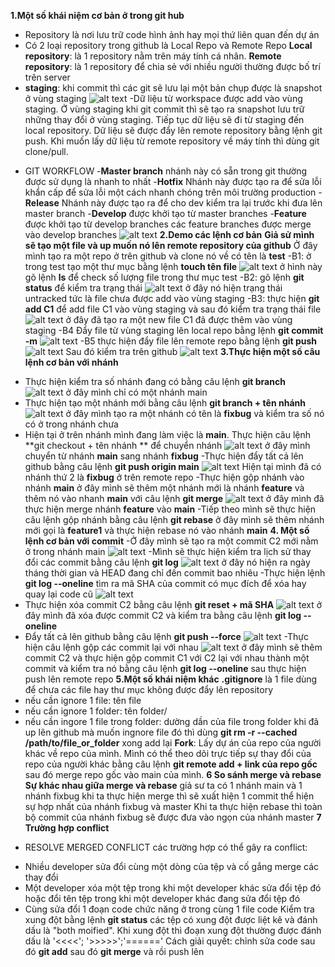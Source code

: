 **1.Một số khái niệm cơ bản ở trong git hub**
- Repository là nơi lưu trữ code hình ảnh hay mọi thứ liên quan đến dự án 
- Có 2 loại repository trong github là Local Repo và Remote Repo
**Local repository**: là 1 repository nằm trên máy tính cá nhân.
**Remote repository**: là 1 repository để chia sẻ với nhiều người thường được bố trí trên server
- **staging**: khi commit thì các git sẽ lưu lại một bản chụp được là snapshot ở vùng staging
![alt text](<Screenshot from 2024-02-27 15-48-51.png>)
-Dữ liệu từ workspace được add vào vùng staging. Ở vùng staging khi git commit thì sẽ tạo ra snapshot lưu trữ những thay đổi ở vùng staging. Tiếp tục dữ liệu sẽ đi từ staging đến local repository. Dữ liệu sẽ được đẩy lên remote repository bằng lệnh git push. Khi muốn lấy dữ liệu từ remote repository về máy tính thì dùng git clone/pull.
+ GIT WORKFLOW
-**Master branch** nhánh này có sẵn trong git thường được sử dụng là nhanh to nhất
-**Hotfix** Nhánh này được tạo ra để sửa lỗi khẩn cấp để sửa lỗi một cách nhanh chóng trên môi trường production
-**Release** Nhánh này được tạo ra để cho dev kiểm tra lại trước khi đưa lên master branch
-**Develop** được khởi tạo từ master branches
-**Feature** được khởi tạo từ develop branches các feature branches được merge vào develop branches
![alt text](<1.png>)
**2.Demo các lệnh cơ bản**
**Giả sử mình sẽ tạo một file và up muốn nó lên remote repository của github**
Ở đây mình tạo ra một repo ở trên github và clone nó về có tên là **test**
-B1: ở trong test tạo một thư mục bằng lệnh **touch tên file**
![alt text](<Screenshot from 2024-02-26 23-22-24.png>)
ở hình này gõ lệnh **ls** để check số lượng file trong thư mục test
-B2: gõ lệnh **git status** để kiểm tra trạng thái 
![alt text](<Screenshot from 2024-02-26 23-26-38.png>)
ở đây nó hiện trạng thái untracked tức là file chưa được add vào vùng staging
-B3: thực hiện **git add C1** để add file C1 vào vùng staging và sau đó kiểm tra trạng thái file
![alt text](<Screenshot from 2024-02-26 23-34-00.png>)
ở đây đã tạo ra một new file C1 đã được thêm vào vùng staging
-B4 Đẩy file từ vùng staging lên local repo bằng lệnh **git commit -m**
![alt text](<Screenshot from 2024-02-26 23-37-33.png>)
-B5 thực hiện đẩy file lên remote repo bằng lệnh **git push**
![alt text](<Screenshot from 2024-02-26 23-40-10.png>)
Sau đó kiểm tra trên github
![alt text](<Screenshot from 2024-02-26 23-41-42.png>)
**3.Thực hiện một số câu lệnh cơ bản với nhánh**
- Thực hiện kiểm tra số nhánh đang có bằng câu lệnh **git branch**
![alt text](<Screenshot from 2024-02-26 23-46-56.png>)
ở đây mình chỉ có một nhánh main
- Thực hiện tạo một nhánh mới bằng câu lệnh **git branch + tên nhánh**
![alt text](<Screenshot from 2024-02-26 23-49-21.png>)
ở đây mình tạo ra một nhánh có tên là **fixbug** và kiểm tra số nó có ở trong nhánh chưa
- Hiện tại ở trên nhánh mình đang làm việc là **main**. Thực hiện câu lệnh **git checkout + tên nhánh ** để chuyển nhánh 
![alt text](<Screenshot from 2024-02-26 23-53-03.png>)
ở đây mình chuyển từ nhánh **main** sang nhánh **fixbug**
-Thực hiện đẩy tất cả lên github bằng câu lệnh **git push origin main**
![alt text](<Screenshot from 2024-02-27 00-01-33.png>)
Hiện tại mình đã có nhánh thứ 2 là **fixbug** ở trên remote repo
-Thực hiện gộp nhánh vào nhánh **main** ở đây mình sẽ thêm một nhánh mới là nhánh **feature** và thêm nó vào nhanh **main** với câu lệnh **git merge**
![alt text](<Screenshot from 2024-02-27 15-28-39.png>)
ở đây mình đã thực hiện merge nhánh **feature** vào **main**
-Tiếp theo mình sẽ thực hiện câu lệnh gộp nhánh bằng câu lệnh **git rebase** ở đây mình sẽ thêm nhánh mới gọi là **feature1** và thực hiện rebase nó vào nhánh **main**
**4. Một số lệnh cơ bản với commit**
-Ở đây mình sẽ tạo ra một commit C2 mới nằm ở trong nhánh main 
![alt text](<Screenshot from 2024-02-27 00-06-53.png>)
-Mình sẽ thực hiện kiểm tra lịch sử thay đổi các commit bằng câu lệnh **git log**
![alt text](<Screenshot from 2024-02-27 00-10-05.png>)
ở đây nó hiện ra ngày tháng thời gian và HEAD đang chỉ đến commit bao nhiêu
-Thực hiện lệnh **git log --oneline** tìm ra mã SHA của commit có mục đích để xóa hay quay lại code cũ
![alt text](<Screenshot from 2024-02-27 00-13-41.png>)
- Thực hiện xóa commit C2 bằng câu lệnh **git reset + mã SHA**
![alt text](<Screenshot from 2024-02-27 00-17-49-1.png>)
ở đây mình đã xóa được commit C2 và kiểm tra bằng câu lệnh **git log --oneline**
- Đẩy tất cả lên github bằng câu lệnh **git push --force**
![alt text](<Screenshot from 2024-02-27 00-20-58.png>)
-Thực hiện câu lệnh gộp các commit lại với nhau
![alt text](<Screenshot from 2024-02-27 15-17-26.png>)
ở đây mình sẽ thêm commit C2 và thực hiện gộp commit C1 với C2 lại với nhau thành một commit và kiểm tra nó bằng câu lệnh **git log --oneline** sau thực hiện push lên remote repo
**5.Một số khái niệm khác**
**.gitignore** là 1 file dùng để chưa các file hay thư mục không được đẩy lên repository
- nếu cần ignore 1 file: tên file
- nếu cần ignore 1 folder: tên folder/
- nếu cần ingore 1 file trong folder: dường dần của file trong folder
khi đã up lên github mà muốn ingnore file đó thì dùng **git rm -r --cached /path/to/file_or_folder**
xong add lại
**Fork**: Lấy dự án của repo của người khác về repo của mình. Mình có thể theo dõi trực tiếp sự thay đổi của repo của người khác bằng câu lệnh **git remote add + link của repo gốc** sau đó merge repo gốc vào main của mình. 
**6 So sánh merge và rebase**
**Sự khác nhau giữa merge và rebase**
giả sư ta có 1 nhánh main và 1 nhánh fixbug
khi ta thực hiện merge thì sẽ xuất hiện 1 commit thể hiện sự hợp nhất của nhánh fixbug và master
Khi ta thực hiện rebase thì toàn bộ commit của nhánh fixbug sẽ được đưa vào ngọn của nhánh master
**7 Trường hợp conflict**
+ RESOLVE MERGED CONFLICT
các trường hợp có thể gây ra conflict:
- Nhiều developer sửa đổi cùng một dòng của tệp và cố gắng merge các thay đổi
- Một developer xóa một tệp trong khi một developer khác sửa đổi tệp đó hoặc đổi tên tệp trong khi một developer khác đang sửa đổi tệp đó
- Cùng sửa đổi 1 đoạn code chức năng ở trong cùng 1 file code
Kiểm tra xung đột bằng lệnh **git status**  các tệp có xung đột được liệt kê và đánh dấu là "both moified".
Khi xung đột thì đoạn xung đột thường được đánh dấu là '<<<<'; '>>>>>';'======'
Cách giải quyết: chỉnh sửa code sau đó **git add** sau đó **git merge** và rồi push lên

